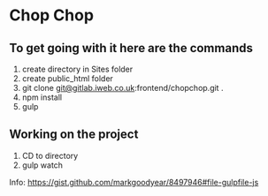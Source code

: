 # Chop Chop

## To get going with it here are the commands

1. create directory in Sites folder
2. create public_html folder
3. git clone git@gitlab.iweb.co.uk:frontend/chopchop.git .
4. npm install
5. gulp

## Working on the project

1. CD to directory
2. gulp watch

Info: https://gist.github.com/markgoodyear/8497946#file-gulpfile-js